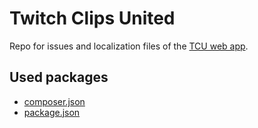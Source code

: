 # Twitch Clips United

Repo for issues and localization files of the [TCU web app](https://tcu.huth.it/).

## Used packages

* [composer.json](composer.json)
* [package.json](package.json)
